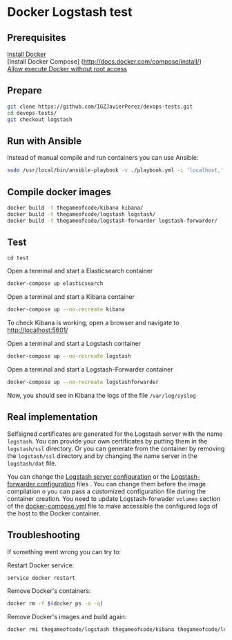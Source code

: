 # Docker Logstash test

## Prerequisites

[Install Docker](https://docs.docker.com/installation/)
<br>
[Install Docker Compose] (http://docs.docker.com/compose/install/)
<br>
[Allow execute Docker without root access](https://docs.docker.com/installation/ubuntulinux/#giving-non-root-access)

## Prepare

```bash
git clone https://github.com/IGZJavierPerez/devops-tests.git
cd devops-tests/
git checkout logstash
```

## Run with Ansible

Instead of manual compile and run containers you can use Ansible:

```bash
sudo /usr/local/bin/ansible-playbook -v ./playbook.yml -i 'localhost,'  -c local
```

## Compile docker images

```bash
docker build -t thegameofcode/kibana kibana/
docker build -t thegameofcode/logstash logstash/
docker build -t thegameofcode/logstash-forwarder logstash-forwarder/
```

## Test

```
cd test
```

Open a terminal and start a Elasticsearch container

```bash
docker-compose up elasticsearch
```

Open a terminal and start a Kibana container

```bash
docker-compose up --no-recreate kibana
```

To check Kibana is working, open a browser and navigate to [http://localhost:5601/](http://localhost:5601/)

Open a terminal and start a Logstash container

```bash
docker-compose up --no-recreate logstash
```

Open a terminal and start a Logstash-Forwarder container

```bash
docker-compose up --no-recreate logstashforwarder
```

Now, you should see in Kibana the logs of the file `/var/log/syslog`

## Real implementation

Selfsigned certificates are generated for the Logstash server with the name `logstash`. You can provide your own certificates by putting them in the `logstash/ssl` directory. Or you can generate from the container by removing the `logstash/ssl` directory and by changing the name server in the `logstash/dat` file.

You can change the [Logstash server configuration](https://github.com/IGZJavierPerez/devops-tests/blob/logstash/test/logstash/logstash.conf) or the [Logstash-forwarder configuration](https://github.com/IGZJavierPerez/devops-tests/blob/logstash/test/logstash-forwarder/logstash-forwarder.conf) files  . You can change them before the image compilation o you can pass a customized configuration file during the container creation. You need to update Logstash-forwader `volumes` section of the [docker-compose.yml](https://github.com/IGZJavierPerez/devops-tests/blob/logstash/test/docker-compose.yml) file to make accessible the configured logs of the host to the Docker container.

## Troubleshooting

If something went wrong you can try to:

Restart Docker service:

```bash
service docker restart
```

Remove Docker's containers:

```bash
docker rm -f $(docker ps -a -q)
```

Remove Docker's images and build again:

```bash
docker rmi thegameofcode/logstash thegameofcode/kibana thegameofcode/logstash-forwarder
```



